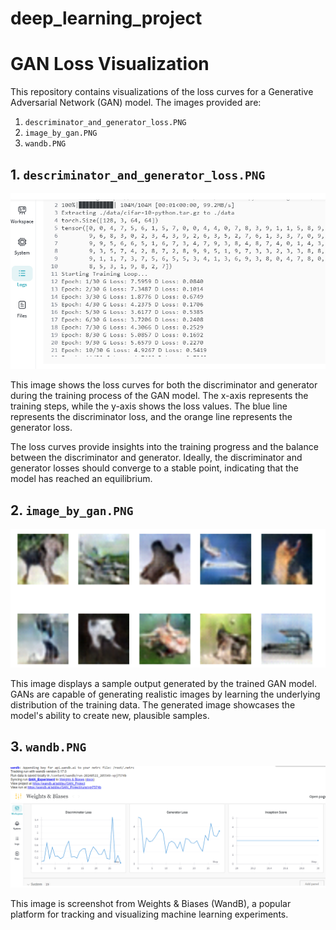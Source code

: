 # deep_learning_project

# GAN Loss Visualization

This repository contains visualizations of the loss curves for a Generative Adversarial Network (GAN) model. The images provided are:

1. `descriminator_and_generator_loss.PNG`
2. `image_by_gan.PNG`
3. `wandb.PNG`

## 1. `descriminator_and_generator_loss.PNG`

![Discriminator and Generator Loss](descriminator_and_generator_loss.PNG)

This image shows the loss curves for both the discriminator and generator during the training process of the GAN model. The x-axis represents the training steps, while the y-axis shows the loss values. The blue line represents the discriminator loss, and the orange line represents the generator loss.

The loss curves provide insights into the training progress and the balance between the discriminator and generator. Ideally, the discriminator and generator losses should converge to a stable point, indicating that the model has reached an equilibrium.

## 2. `image_by_gan.PNG`

![Image Generated by GAN](image_by_gan.PNG)

This image displays a sample output generated by the trained GAN model. GANs are capable of generating realistic images by learning the underlying distribution of the training data. The generated image showcases the model's ability to create new, plausible samples.

## 3. `wandb.PNG`

![Weights & Biases Visualization](wandb.PNG)

This image is  screenshot from Weights & Biases (WandB), a popular platform for tracking and visualizing machine learning experiments. 

